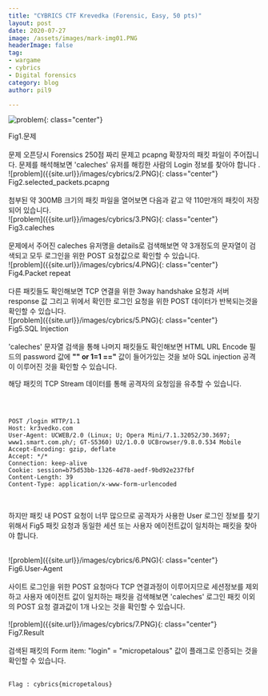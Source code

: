 ```yaml
---
title: "CYBRICS CTF Krevedka (Forensic, Easy, 50 pts)"
layout: post
date: 2020-07-27
image: /assets/images/mark-img01.PNG
headerImage: false
tag:
- wargame
- cybrics
- Digital forensics
category: blog
author: pil9

---
```

 
![problem]({{site.url}}/images/cybrics/1.PNG){: class="center"}
<figcaption class="caption">Fig1.문제</figcaption>  
<br>
문제 오픈당시 Forensics 250점 짜리 문제고 pcapng 확장자의 패킷 파일이 주어집니다.  
문제를 해석해보면 'caleches' 유저를 해킹한 사람의 Login 정보를 찾아야 합니다 .

<br>
![problem]({{site.url}}/images/cybrics/2.PNG){: class="center"}
<figcaption class="caption">Fig2.selected_packets.pcapng</figcaption>  
<br>
첨부된 약 300MB 크기의 패킷 파일을 열어보면 다음과 같고 약 110만개의 패킷이 저장되어 있습니다.

<br>
![problem]({{site.url}}/images/cybrics/3.PNG){: class="center"}
<figcaption class="caption">Fig3.caleches</figcaption>
<br>
문제에서 주어진 caleches 유저명을 details로 검색해보면 약 3개정도의 문자열이 검색되고 모두 로그인을 위한 POST 요청값으로 확인할 수 있습니다.

<br>
![problem]({{site.url}}/images/cybrics/4.PNG){: class="center"}
<figcaption class="caption">Fig4.Packet repeat</figcaption>
<br>
다른 패킷들도 확인해보면 TCP 연결을 위한 3way handshake 요청과 서버 response 값 그리고 위에서 확인한 로그인 요청을 위한 POST 데이터가 반복되는것을 확인할 수 있습니다.

<br>
![problem]({{site.url}}/images/cybrics/5.PNG){: class="center"}
<figcaption class="caption">Fig5.SQL Injection</figcaption>
<br>
'caleches' 문자열 검색을 통해 나머지 패킷들도 확인해보면 HTML URL Encode 필드의 password 값에 <b>"" or 1=1 =="</b> 값이 들어가있는 것을 보아 SQL injection 공격이 이루어진 것을 확인할 수 있습니다.

해당 패킷의 TCP Stream 데이터를 통해 공격자의 요청임을 유추할 수 있습니다.

<br>
<pre><code class = "language-python">
POST /login HTTP/1.1
Host: kr3vedko.com
User-Agent: UCWEB/2.0 (Linux; U; Opera Mini/7.1.32052/30.3697; www1.smart.com.ph/; GT-S5360) U2/1.0.0 UCBrowser/9.8.0.534 Mobile
Accept-Encoding: gzip, deflate
Accept: */*
Connection: keep-alive
Cookie: session=b75d53bb-1326-4d78-aedf-9bd92e237fbf
Content-Length: 39
Content-Type: application/x-www-form-urlencoded
</code></pre>
<br>

하지만 패킷 내 POST 요청이 너무 많으므로 공격자가 사용한 User 로그인 정보를 찾기 위해서 Fig5 패킷 요청과 동일한 세션 또는 사용자 에이전트값이 일치하는 패킷을 찾아야 합니다.

<br>
![problem]({{site.url}}/images/cybrics/6.PNG){: class="center"}
<figcaption class="caption">Fig6.User-Agent</figcaption>
<br>
사이트 로그인을 위한 POST 요청마다 TCP 연결과정이 이루어지므로 세션정보를 제외하고 사용자 에이전트 값이 일치하는 패킷을 검색해보면 'caleches' 로그인 패킷 이외의 POST 요청 결과값이 1개 나오는 것을 확인할 수 있습니다. 

<br>


<br>
![problem]({{site.url}}/images/cybrics/7.PNG){: class="center"}
<figcaption class="caption">Fig7.Result</figcaption>
<br>
검색된 패킷의 Form item: "login" = "micropetalous" 값이 플래그로 인증되는 것을 확인할 수 있습니다.
<br>
<br>
<pre><code class = "language-html">Flag : cybrics{micropetalous}
</code></pre>



